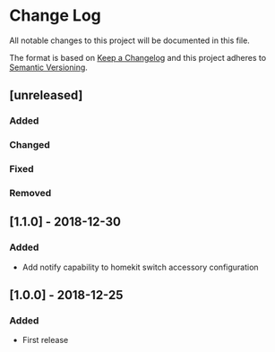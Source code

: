 # Change Log
All notable changes to this project will be documented in this file.

The format is based on [Keep a Changelog](http://keepachangelog.com/) 
and this project adheres to [Semantic Versioning](http://semver.org/).

## [unreleased]
### Added
### Changed
### Fixed
### Removed

## [1.1.0] - 2018-12-30
### Added
- Add notify capability to homekit switch accessory configuration

## [1.0.0] - 2018-12-25
### Added
- First release
